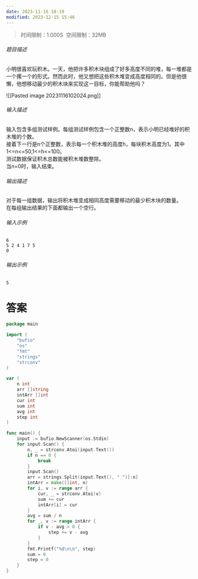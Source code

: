 ```yaml
---
date: 2023-11-16 10:19
modified: 2023-12-15 15:46
---
```

>时间限制：1.000S  空间限制：32MB

###### 题目描述

小明很喜欢玩积木。一天，他把许多积木块组成了好多高度不同的堆，每一堆都是一个摞一个的形式。然而此时，他又想把这些积木堆变成高度相同的。但是他很懒，他想移动最少的积木块来实现这一目标，你能帮助他吗？

![[Pasted image 20231116102024.png]]

###### 输入描述

输入包含多组测试样例。每组测试样例包含一个正整数n，表示小明已经堆好的积木堆的个数。  
接着下一行是n个正整数，表示每一个积木堆的高度h，每块积木高度为1。其中1<=n<=50,1<=h<=100。  
测试数据保证积木总数能被积木堆数整除。  
当n=0时，输入结束。  

###### 输出描述

对于每一组数据，输出将积木堆变成相同高度需要移动的最少积木块的数量。  
在每组输出结果的下面都输出一个空行。  

###### 输入示例

```
6
5 2 4 1 7 5
0
```

###### 输出示例

```
5

```

# 答案
```go
package main

import (
    "bufio"
    "os"
    "fmt"
    "strings"
    "strconv"
)

var (
    n int
    arr []string
    intArr []int
    cur int
    sum int
    avg int
    step int
)

func main() {
    input := bufio.NewScanner(os.Stdin)
    for input.Scan() {
        n, _ = strconv.Atoi(input.Text())
        if n == 0 {
            break
        }
        input.Scan()
        arr = strings.Split(input.Text(), " ")[:n]
        intArr = make([]int, n)
        for i, v := range arr {
            cur, _ = strconv.Atoi(v)
            sum += cur
            intArr[i] = cur
        }
        avg = sum / n
        for _, v := range intArr {
	        if v - avg > 0 {
		        step += v - avg
	        }
        }
        fmt.Printf("%d\n\n", step)
        sum = 0
        step = 0
    }
}
```
